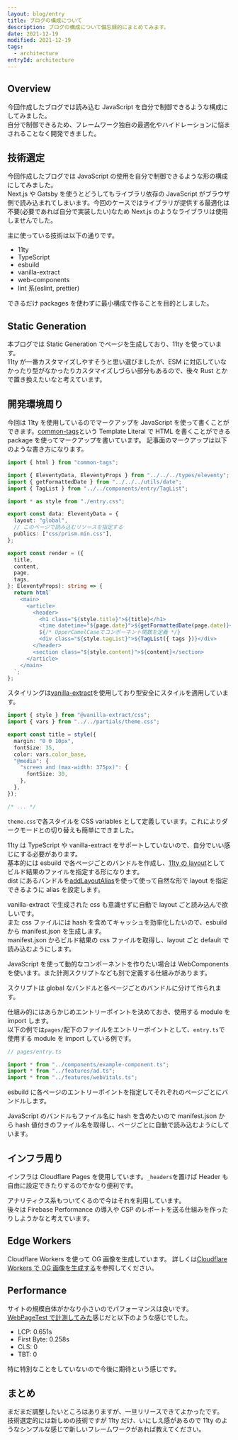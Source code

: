 ```yaml
---
layout: blog/entry
title: ブログの構成について
description: ブログの構成について備忘録的にまとめてみます。
date: 2021-12-19
modified: 2021-12-19
tags:
  - architecture
entryId: architecture
---
```


## Overview

今回作成したブログでは読み込む JavaScript を自分で制御できるような構成にしてみました。  
自分で制御できるため、フレームワーク独自の最適化やハイドレーションに悩まされることなく開発できました。

## 技術選定

今回作成したブログでは JavaScript の使用を自分で制御できるような形の構成にしてみました。  
Next.js や Gatsby を使うとどうしてもライブラリ依存の JavaScript がブラウザ側で読み込まれてしまいます。今回のケースではライブラリが提供する最適化は不要(必要であれば自分で実装したい)なため Next.js のようなライブラリは使用しませんでした。

主に使っている技術は以下の通りです。

- 11ty
- TypeScript
- esbuild
- vanilla-extract
- web-components
- lint 系(eslint, prettier)

できるだけ packages を使わずに最小構成で作ることを目的としました。

## Static Generation

本ブログでは Static Generation でページを生成しており、11ty を使っています。  
11ty が一番カスタマイズしやすそうと思い選びましたが、ESM に対応していなかったり型がなかったりカスタマイズしづらい部分もあるので、後々 Rust とかで置き換えたいなと考えています。

## 開発環境周り

今回は 11ty を使用しているのでマークアップを JavaScript を使って書くことができます。[common-tags](https://www.npmjs.com/package/common-tags)という Template Literal で HTML を書くことができる package を使ってマークアップを書いています。
記事面のマークアップは以下のような書き方になります。

```ts
import { html } from "common-tags";

import { EleventyData, EleventyProps } from "../../../types/eleventy";
import { getFormattedDate } from "../../../utils/date";
import { TagList } from "../../components/entry/TagList";

import * as style from "./entry.css";

export const data: EleventyData = {
  layout: "global",
  // このページで読み込むリソースを指定する
  publics: ["css/prism.min.css"],
};

export const render = ({
  title,
  content,
  page,
  tags,
}: EleventyProps): string => {
  return html`
    <main>
      <article>
        <header>
          <h1 class="${style.title}">${title}</h1>
          <time datetime="${page.date}">${getFormattedDate(page.date)}</time>
          ${/* UpperCamelCaseでコンポーネント関数を定義 */}
          <div class="${style.tagList}">${TagList({ tags })}</div>
        </header>
        <section class="${style.content}">${content}</section>
      </article>
    </main>
  `;
};
```

スタイリングは[vanilla-extract](https://vanilla-extract.style/)を使用しており型安全にスタイルを適用しています。

```ts
import { style } from "@vanilla-extract/css";
import { vars } from "../../partials/theme.css";

export const title = style({
  margin: "0 0 10px",
  fontSize: 35,
  color: vars.color_base,
  "@media": {
    "screen and (max-width: 375px)": {
      fontSize: 30,
    },
  },
});

/* ... */
```

`theme.css`で各スタイルを CSS variables として定義しています。これによりダークモードとの切り替えも簡単にできました。

11ty は TypeScript や vanilla-extract をサポートしていないので、自分でいい感じにする必要があります。  
基本的には esbuild で各ページごとのバンドルを作成し、[11ty の layout](https://www.11ty.dev/docs/layouts/)としてビルド結果のファイルを指定する形になります。  
dist にあるバンドルを[addLayoutAlias](https://www.11ty.dev/docs/layouts/#layout-aliasing)を使って使って自然な形で layout を指定できるように alias を設定します。

vanilla-extract で生成された css も意識せずに自動で layout ごと読み込んで欲しいです。  
また css ファイルには hash を含めてキャッシュを効率化したいので、esbuild から manifest.json を生成します。  
manifest.json からビルド結果の css ファイルを取得し、layout ごと default で読み込むようにします。

JavaScript を使って動的なコンポーネントを作りたい場合は WebComponents を使います。また計測スクリプトなども別で定義する仕組みがあります。

スクリプトは global なバンドルと各ページごとのバンドルに分けて作られます。

仕組み的にはあらかじめエントリーポイントを決めておき、使用する module を import します。  
以下の例では`pages/`配下のファイルをエントリーポイントとして、`entry.ts`で使用する module を import している例です。

```ts
// pages/entry.ts

import * from "../components/example-component.ts";
import * from "../features/ad.ts";
import * from "../features/webVitals.ts";
```

esbuild に各ページのエントリーポイントを指定してそれぞれのページごとにバンドルします。

JavaScript のバンドルもファイル名に hash を含めたいので manifest.json から hash 値付きのファイル名を取得し、ページごとに自動で読み込むようにしています。

## インフラ周り

インフラは Cloudflare Pages を使用しています。`_headers`を置けば Header も自由に設定できたりするのでかなり便利です。

アナリティクス系もついてくるので今はそれを利用しています。  
後々は Firebase Performance の導入や CSP のレポートを送る仕組みを作ったりしようかなと考えています。

## Edge Workers

Cloudflare Workers を使って OG 画像を生成しています。
詳しくは[Cloudflare Workers で OG 画像を生成する](https://blog.keiya01.dev/entry/og-image-in-workers/)を参照してください。

## Performance

サイトの規模自体がかなり小さいのでパフォーマンスは良いです。
[WebPageTest で計測してみた](https://www.webpagetest.org/result/211219_AiDc6K_b1b50ca42aca57f6cc174067f5e9e60f/)感じだと以下のような感じでした。

- LCP: 0.651s
- First Byte: 0.258s
- CLS: 0
- TBT: 0

特に特別なことをしていないので今後に期待という感じです。

## まとめ

まだまだ調整したいところはありますが、一旦リリースできてよかったです。
技術選定的には新しめの技術ですが 11ty だけ、いにしえ感があるので 11ty のようなシンプルな感じで新しいフレームワークがあれば教えてください。
